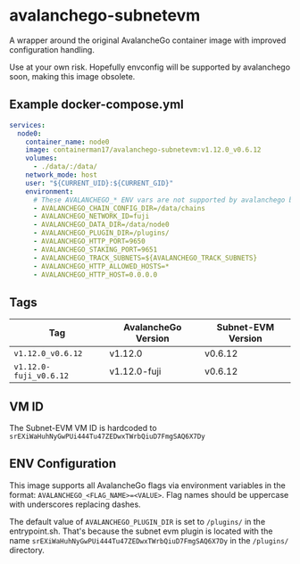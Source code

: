 # avalanchego-subnetevm
A wrapper around the original AvalancheGo container image with improved configuration handling.

Use at your own risk. Hopefully envconfig will be supported by avalanchego soon, making this image obsolete.

## Example docker-compose.yml

```yaml
services:
  node0:
    container_name: node0
    image: containerman17/avalanchego-subnetevm:v1.12.0_v0.6.12
    volumes:
      - ./data/:/data/
    network_mode: host
    user: "${CURRENT_UID}:${CURRENT_GID}"
    environment:
      # These AVALANCHEGO_* ENV vars are not supported by avalanchego by default, we handle them in the entrypoint.sh
      - AVALANCHEGO_CHAIN_CONFIG_DIR=/data/chains
      - AVALANCHEGO_NETWORK_ID=fuji
      - AVALANCHEGO_DATA_DIR=/data/node0
      - AVALANCHEGO_PLUGIN_DIR=/plugins/
      - AVALANCHEGO_HTTP_PORT=9650
      - AVALANCHEGO_STAKING_PORT=9651
      - AVALANCHEGO_TRACK_SUBNETS=${AVALANCHEGO_TRACK_SUBNETS}
      - AVALANCHEGO_HTTP_ALLOWED_HOSTS=*
      - AVALANCHEGO_HTTP_HOST=0.0.0.0

```

## Tags
| Tag | AvalancheGo Version | Subnet-EVM Version |
|-----|-------------------|-------------------|
| `v1.12.0_v0.6.12` | v1.12.0 | v0.6.12 |
| `v1.12.0-fuji_v0.6.12` | v1.12.0-fuji | v0.6.12 |

## VM ID
The Subnet-EVM VM ID is hardcoded to `srEXiWaHuhNyGwPUi444Tu47ZEDwxTWrbQiuD7FmgSAQ6X7Dy`

## ENV Configuration
This image supports all AvalancheGo flags via environment variables in the format: `AVALANCHEGO_<FLAG_NAME>=<VALUE>`. 
Flag names should be uppercase with underscores replacing dashes.

The default value of `AVALANCHEGO_PLUGIN_DIR` is set to `/plugins/` in the entrypoint.sh. That's because the subnet evm plugin is located with the name `srEXiWaHuhNyGwPUi444Tu47ZEDwxTWrbQiuD7FmgSAQ6X7Dy` in the `/plugins/` directory.
